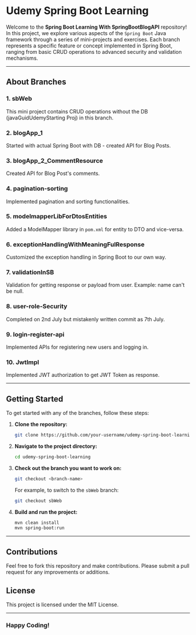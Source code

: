 # Udemy Spring Boot Learning
Welcome to the **Spring Boot Learning With SpringBootBlogAPI** repository! In this project, we explore various aspects of the `Spring Boot` Java framework through a series of mini-projects and exercises. Each branch represents a specific feature or concept implemented in Spring Boot, ranging from basic CRUD operations to advanced security and validation mechanisms.

---

## About Branches

### 1. **sbWeb**
This mini project contains CRUD operations without the DB (javaGuidUdemyStarting Proj) in this branch.

### 2. **blogApp_1**
Started with actual Spring Boot with DB - created API for Blog Posts.

### 3. **blogApp_2_CommentResource**
Created API for Blog Post's comments.

### 4. **pagination-sorting**
Implemented pagination and sorting functionalities.

### 5. **modelmapperLibForDtosEntities**
Added a ModelMapper library in `pom.xml` for entity to DTO and vice-versa.

### 6. **exceptionHandlingWithMeaningFulResponse**
Customized the exception handling in Spring Boot to our own way.

### 7. **validationInSB**
Validation for getting response or payload from user. Example: name can't be null.

### 8. **user-role-Security**
Completed on 2nd July but mistakenly written commit as 7th July.

### 9. **login-register-api**
Implemented APIs for registering new users and logging in.

### 10. **JwtImpl**
Implemented JWT authorization to get JWT Token as response.

---

## Getting Started

To get started with any of the branches, follow these steps:

1. **Clone the repository:**

    ```sh
    git clone https://github.com/your-username/udemy-spring-boot-learning.git
    ```

2. **Navigate to the project directory:**

    ```sh
    cd udemy-spring-boot-learning
    ```

3. **Check out the branch you want to work on:**

    ```sh
    git checkout <branch-name>
    ```

    For example, to switch to the `sbWeb` branch:

    ```sh
    git checkout sbWeb
    ```

4. **Build and run the project:**

    ```sh
    mvn clean install
    mvn spring-boot:run
    ```

---

## Contributions

Feel free to fork this repository and make contributions. Please submit a pull request for any improvements or additions.

## License

This project is licensed under the MIT License.

---

### Happy Coding!
